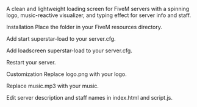 A clean and lightweight loading screen for FiveM servers with a spinning logo, music-reactive visualizer, and typing effect for server info and staff.

Installation
Place the folder in your FiveM resources directory.

Add start superstar-load to your server.cfg.

Add loadscreen superstar-load to your server.cfg.

Restart your server.

Customization
Replace logo.png with your logo.

Replace music.mp3 with your music.

Edit server description and staff names in index.html and script.js.


